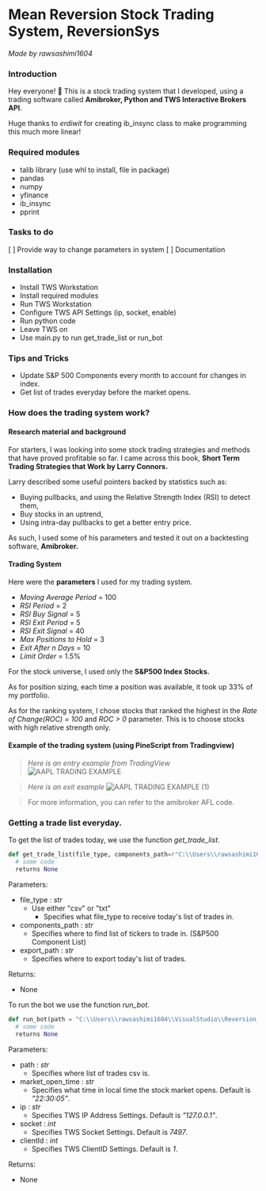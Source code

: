 # Mean Reversion Stock Trading System, ReversionSys
*Made by rawsashimi1604*

### Introduction
Hey everyone! :wave: This is a stock trading system that I developed, using a trading software called **Amibroker, Python and TWS Interactive Brokers API**.

Huge thanks to *erdiwit* for creating ib_insync class to make programming this much more linear!

### Required modules
- talib library (use whl to install, file in package)
- pandas
- numpy
- yfinance
- ib_insync
- pprint

### Tasks to do
[ ] Provide way to change parameters in system
[ ] Documentation

### Installation
- Install TWS Workstation
- Install required modules
- Run TWS Workstation
- Configure TWS API Settings (ip, socket, enable)
- Run python code
- Leave TWS on
- Use main.py to run get_trade_list or run_bot

### Tips and Tricks
- Update S&P 500 Components every month to account for changes in index.
- Get list of trades everyday before the market opens.

### How does the trading system work?
#### Research material and background
For starters, I was looking into some stock trading strategies and methods that have proved profitable so far. I came across this book, **Short Term Trading Strategies that Work by Larry Connors.**

Larry described some useful pointers backed by statistics such as:
- Buying pullbacks, and using the Relative Strength Index (RSI) to detect them,
- Buy stocks in an uptrend,
- Using intra-day pullbacks to get a better entry price.

As such, I used some of his parameters and tested it out on a backtesting software, **Amibroker.**

#### Trading System
Here were the **parameters** I used for my trading system.

- *Moving Average Period* = 100
- *RSI Period* = 2
- *RSI Buy Signal* = 5
- *RSI Exit Period* = 5
- *RSI Exit Signal* = 40
- *Max Positions to Hold* = 3
- *Exit After n Days* = 10
- *Limit Order* = 1.5%

For the stock universe, I used only the **S&P500 Index Stocks.**

As for position sizing, each time a position was available, it took up 33% of my portfolio.

As for the ranking system, I chose stocks that ranked the highest in the *Rate of Change(ROC) = 100* and *ROC > 0* parameter. This is to choose stocks with high relative strength only.

#### Example of the trading system (using PineScript from Tradingview)
> *Here is an entry example from TradingView*
![AAPL TRADING EXAMPLE](https://user-images.githubusercontent.com/75880261/108593823-0b3ec200-73b1-11eb-8c3c-6a74a165d747.png)

> *Here is an exit example*
![AAPL TRADING EXAMPLE (1)](https://user-images.githubusercontent.com/75880261/108593816-011cc380-73b1-11eb-90a3-80d80a30d6af.png)

> For more information, you can refer to the amibroker AFL code.

### Getting a trade list everyday.
To get the list of trades today, we use the function *get_trade_list*.
```python
def get_trade_list(file_type, components_path=r"C:\\Users\\rawsashimi1604\\VisualStudio\\Reversion_Sys\\ReversionSys\\S&P500 Components.csv", export_path="C:\\Users\\rawsashimi1604\\VisualStudio\\Reversion_Sys\\ReversionSys"):
  # some code
  returns None
```
Parameters:
  - file_type : *str*
    - Use either "csv" or "txt"
      - Specifies what file_type to receive today's list of trades in.
  - components_path : *str*
    - Specifies where to find list of tickers to trade in. (S&P500 Component List)
  - export_path : *str*
    - Specifies where to export today's list of trades.

Returns:
  - None

To run the bot we use the function *run_bot*.
```python
def run_bot(path = "C:\\Users\\rawsashimi1604\\VisualStudio\\Reversion_Sys\\ReversionSys\\2021-01-25 Reversion Trades.csv", market_open_time = "22:30:05", ip='127.0.0.1', socket=7497, clientId=1):
  # some code
  returns None
```
Parameters:
  - path : *str*
    - Specifies where list of trades csv is.
  - market_open_time : *str*
    - Specifies what time in local time the stock market opens. Default is *"22:30:05"*.
  - ip : *str*
    - Specifies TWS IP Address Settings. Default is *"127.0.0.1"*.
  - socket : *int*
    - Specifies TWS Socket Settings. Default is *7497*.
  - clientId : *int*
    - Specifies TWS ClientID Settings. Default is *1*.

Returns:
  - None
